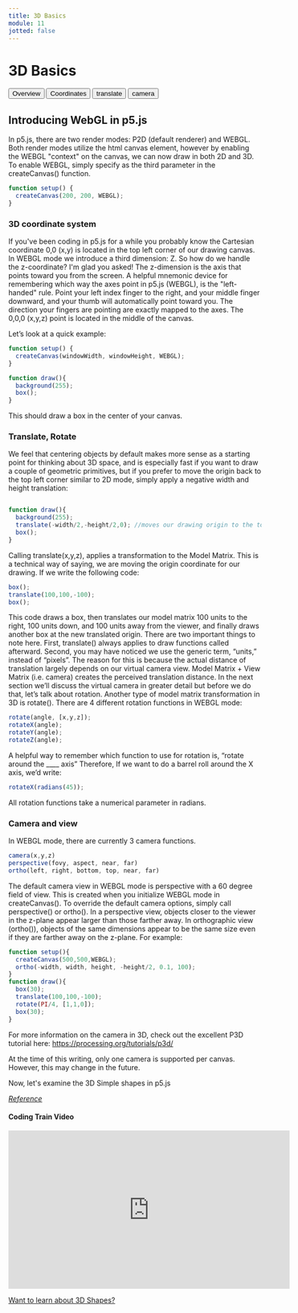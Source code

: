 ```yaml
---
title: 3D Basics
module: 11
jotted: false
---
```


# 3D Basics

<div class="tab">
  <button class="tablinks active" onclick="openTab(event, 'Overview')">Overview</button>
  <button class="tablinks" onclick="openTab(event, 'coordinate')">Coordinates</button>
  <button class="tablinks" onclick="openTab(event, 'translate')">translate</button>
  <button class="tablinks" onclick="openTab(event, 'camera')">camera</button> 
</div>

<div id="Overview" class="tabcontent" style="display:block"  >
<div class="tabhtml" markdown="1">

## Introducing WebGL in p5.js

In p5.js, there are two render modes: P2D (default renderer) and WEBGL. Both render modes utilize the html canvas element, however by enabling the WEBGL "context" on the canvas, we can now draw in both 2D and 3D. To enable WEBGL, simply specify as the third parameter in the createCanvas() function.

```js
function setup() {
  createCanvas(200, 200, WEBGL);
}
```

</div>
</div>
<div id="coordinate" class="tabcontent">
<div class="tabhtml" markdown="1">

### 3D coordinate system

If you've been coding in p5.js for a while you probably know the Cartesian coordinate 0,0 (x,y) is located in the top left corner of our drawing canvas. In WEBGL mode we introduce a third dimension: Z. So how do we handle the z-coordinate? I'm glad you asked! The z-dimension is the axis that points toward you from the screen. A helpful mnemonic device for remembering which way the axes point in p5.js (WEBGL), is the "left-handed" rule. Point your left index finger to the right, and your middle finger downward, and your thumb will automatically point toward you. The direction your fingers are pointing are exactly mapped to the axes. The 0,0,0 (x,y,z) point is located in the middle of the canvas.

Let’s look at a quick example:

```js
function setup() {
  createCanvas(windowWidth, windowHeight, WEBGL);
}

function draw(){
  background(255);
  box();
}
```

This should draw a box in the center of your canvas.
</div>
</div>
<div id="translate" class="tabcontent">
<div class="tabhtml" markdown="1">

### Translate, Rotate

We feel that centering objects by default makes more sense as a starting point for thinking about 3D space, and is especially fast if you want to draw a couple of geometric primitives, but if you prefer to move the origin back to the top left corner similar to 2D mode, simply apply a negative width and height translation:

```js

function draw(){
  background(255);
  translate(-width/2,-height/2,0); //moves our drawing origin to the top left corner
  box();
}

```

Calling translate(x,y,z), applies a transformation to the Model Matrix. This is a technical way of saying, we are moving the origin coordinate for our drawing. If we write the following code:

```js
box();
translate(100,100,-100);
box();
```

This code draws a box, then translates our model matrix 100 units to the right, 100 units down, and 100 units away from the viewer, and finally draws another box at the new translated origin. There are two important things to note here. First, translate() always applies to draw functions called afterward. Second, you may have noticed we use the generic term, “units,” instead of “pixels”. The reason for this is because the actual distance of translation largely depends on our virtual camera view. Model Matrix + View Matrix (i.e. camera) creates the perceived translation distance. In the next section we’ll discuss the virtual camera in greater detail but before we do that, let’s talk about rotation. Another type of model matrix transformation in 3D is rotate(). There are 4 different rotation functions in WEBGL mode:

```js
rotate(angle, [x,y,z]);
rotateX(angle);
rotateY(angle);
rotateZ(angle);
```

A helpful way to remember which function to use for rotation is, “rotate around the ____ axis” Therefore, If we want to do a barrel roll around the X axis, we’d write:

```js
rotateX(radians(45));
```

All rotation functions take a numerical parameter in radians.

</div>
</div>
<div id="camera" class="tabcontent">
<div class="tabhtml" markdown="1">

### Camera and view

In WEBGL mode, there are currently 3 camera functions.

```js
camera(x,y,z)
perspective(fovy, aspect, near, far)
ortho(left, right, bottom, top, near, far)
```

The default camera view in WEBGL mode is perspective with a 60 degree field of view. This is created when you initialize WEBGL mode in createCanvas(). To override the default camera options, simply call perspective() or ortho(). In a perspective view, objects closer to the viewer in the z-plane appear larger than those farther away. In orthographic view (ortho()), objects of the same dimensions appear to be the same size even if they are farther away on the z-plane. For example:

```js
function setup(){
  createCanvas(500,500,WEBGL);
  ortho(-width, width, height, -height/2, 0.1, 100);
}
function draw(){
  box(30);
  translate(100,100,-100);
  rotate(PI/4, [1,1,0]);
  box(30);
}
```

For more information on the camera in 3D, check out the excellent P3D tutorial here: https://processing.org/tutorials/p3d/

At the time of this writing, only one camera is supported per canvas. However, this may change in the future.

Now, let's examine the 3D Simple shapes in p5.js
</div>
</div>

<a href="https://github.com/processing/p5.js/wiki/Getting-started-with-WebGL-in-p5#introducing-webgl-in-p5js" target="_new"><em>Reference</em></a>

#### Coding Train Video
<iframe width="560" height="315" src="https://www.youtube.com/embed/6TPVoB4uQCU" frameborder="0" allow="accelerometer; autoplay; clipboard-write; encrypted-media; gyroscope; picture-in-picture" allowfullscreen></iframe>

<a href="https://www.learner.org/wp-content/interactive/geometry/about.html" target="_new">Want to learn about 3D Shapes?</a>